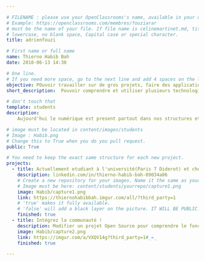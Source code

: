 ```yaml
---

# FILENAME : please use your OpenClassrooms's name, available in your url.
# Example: https://openclassrooms.com/membres/fouziarar
# must be the name of your file. If file name is celinemartinet.md, title is celinemartinet.
# lowercase, no blank space, Capital case or special character.
title: adrienfouzi

# First name or full name
name: Thierno Habib Bah
date: 2018-06-13 14:30

# One line.
# If you need more space, go to the next line and add 4 spaces on the left, as in 'description'.
objective: POuvoir travailler sur de gros projets, faire des applications, me depasser.
short_description:  Pouvoir comprendre et utiliser plusieurs technologies, surtout l'intelligence artifielle.

# don't touch that
template: students
description:
    Aujourd'hui le numérique est present partout dans nos structures et je pense qu'il est important de comprendre toutes ses technologies. J'ai toujours été passiionné par le numérique et les nouvelle technologies.

# image must be located in content/images/students
# Image : Habib.png
# Change this to True when you do you pull request.
public: True

# You need to keep the exact same structure for each new project.
projects:
  - title: Actuellement etudiant à l'université(Paris 7 Diderot) et chez open classroms, je souhaite devenir developpeur d'application java au terme de cette formation. 
    description: linkedin.com/in/thierno-habib-bah-89034a86
    # Create a new repository for your images. Name it the same as your nickname and profile picture.
    # Image must be here: content/students/yourrepo/capture1.png
    image: Habib/capture1.png
    link: https://thiernohabibbah.imgur.com/all/?third_party=1
    # 'true' makes it fully available.
    # 'false' will add a black layer on the picture. IT WILL BE PUBLIC!
    finished: true
  - title: Intégrez la communauté !
    description: Modifier un projet Open Source pour comprendre le fonctionnement de Git, de Github et des pull requests.
    image: Habib/capture2.png
    link: https://imgur.com/a/VXQV14g?third_party=1#_=_
    finished: true

---
```


